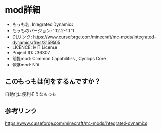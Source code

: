 # mod詳細

- もっも名: Integrated Dynamics
- もっものバージョン: 1.12.2-1.1.11
- DLリンク: https://www.curseforge.com/minecraft/mc-mods/integrated-dynamics/files/3159505
- LICENCE: MIT License
- Project ID: 236307
- 前提mod: Common Capabilities , Cyclops Core
- 依存mod: N/A

## このもっもは何をするんですか？
自動化に便利そうなもっも

## 参考リンク
https://www.curseforge.com/minecraft/mc-mods/integrated-dynamics